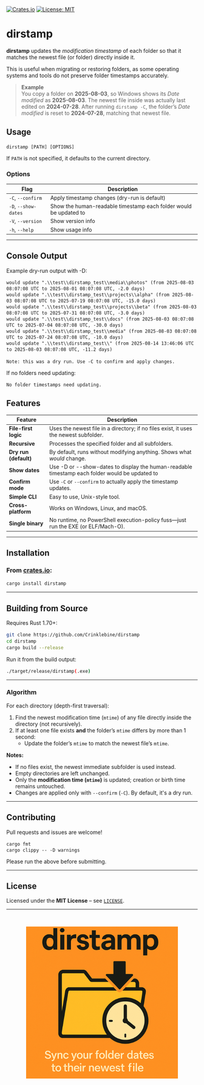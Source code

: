 [![Crates.io](https://img.shields.io/crates/v/dirstamp.svg)](https://crates.io/crates/dirstamp)
[![License: MIT](https://img.shields.io/badge/License-MIT-blue.svg)](LICENSE)

# dirstamp

**dirstamp** updates the *modification timestamp* of each folder so that it matches the newest file (or folder) directly inside it.

This is useful when migrating or restoring folders, as some operating systems and tools do not preserve folder timestamps accurately.


> **Example**  
> You copy a folder on **2025-08-03**, so Windows shows its *Date modified* as **2025-08-03**. 
> The newest file inside was actually last edited on  **2024-07-28**. 
> After running `dirstamp -C`, the folder’s *Date modified* is
> reset to **2024-07-28**, matching that newest file.

## Usage

```
dirstamp [PATH] [OPTIONS]
```
If `PATH` is not specified, it defaults to the current directory.

### Options

| Flag          | Description                                |
|---------------|--------------------------------------------|
| `-C`, `--confirm` | Apply timestamp changes (dry-run is default) |
| `-D`, `--show-dates` | Show the human-readable timestamp each folder would be updated to |
| `-V`, `--version` | Show version info                       |
| `-h`, `--help`    | Show usage info                         |


---

## Console Output

Example dry-run output with -D:

```
would update ".\\test\\dirstamp_test\\media\\photos" (from 2025-08-03 08:07:08 UTC to 2025-08-01 08:07:08 UTC, -2.0 days)
would update ".\\test\\dirstamp_test\\projects\\alpha" (from 2025-08-03 08:07:08 UTC to 2025-07-19 08:07:08 UTC, -15.0 days)
would update ".\\test\\dirstamp_test\\projects\\beta" (from 2025-08-03 08:07:08 UTC to 2025-07-31 08:07:08 UTC, -3.0 days)
would update ".\\test\\dirstamp_test\\docs" (from 2025-08-03 08:07:08 UTC to 2025-07-04 08:07:08 UTC, -30.0 days)
would update ".\\test\\dirstamp_test\\media" (from 2025-08-03 08:07:08 UTC to 2025-07-24 08:07:08 UTC, -10.0 days)
would update ".\\test\\dirstamp_test\\" (from 2025-08-14 13:46:06 UTC to 2025-08-03 08:07:08 UTC, -11.2 days)

Note: this was a dry run. Use -C to confirm and apply changes.
```

If no folders need updating:

```
No folder timestamps need updating.
```

## Features

| Feature               | Description                                                                 |
|----------------------|-----------------------------------------------------------------------------|
| **File-first logic**      | Uses the newest file in a directory; if no files exist, it uses the newest subfolder. |
| **Recursive**             | Processes the specified folder and all subfolders.                         |
| **Dry run (default)**     | By default, runs without modifying anything. Shows what *would* change.     |
| **Show dates**     | Use -D or --show-dates to display the human-readable timestamp each folder would be updated to     |
| **Confirm mode**         | Use `-C` or `--confirm` to actually apply the timestamp updates.           |
| **Simple CLI**            | Easy to use, Unix-style tool.                                               |
| **Cross-platform**        | Works on Windows, Linux, and macOS.  
| **Single binary**     | No runtime, no PowerShell execution-policy fuss—just run the EXE (or ELF/Mach-O).           |

---

## Installation

### From [crates.io](https://crates.io/crates/dirstamp):

```sh
cargo install dirstamp
```

---

## Building from Source

Requires Rust 1.70+:

```sh
git clone https://github.com/Crinklebine/dirstamp
cd dirstamp
cargo build --release
```

Run it from the build output:

```sh
./target/release/dirstamp(.exe)
```

---

### Algorithm

For each directory (depth-first traversal):

1. Find the newest modification time (`mtime`) of any file directly inside the directory (not recursively).
2. If at least one file exists **and** the folder’s `mtime` differs by more than 1 second:
    - Update the folder’s `mtime` to match the newest file’s `mtime`.

**Notes:**

- If no files exist, the newest immediate subfolder is used instead.
- Empty directories are left unchanged.
- Only the **modification time (`mtime`)** is updated; creation or birth time remains untouched.
- Changes are applied only with `--confirm` (`-C`). By default, it's a dry run.


---


## Contributing

Pull requests and issues are welcome!

    cargo fmt
    cargo clippy -- -D warnings

Please run the above before submitting.

---

## License

Licensed under the **MIT License** – see [`LICENSE`](LICENSE).

---
<br>
<p align="center">
  <img src="assets/dirstamp.png" alt="dirstamp poster" width="400">
</p>